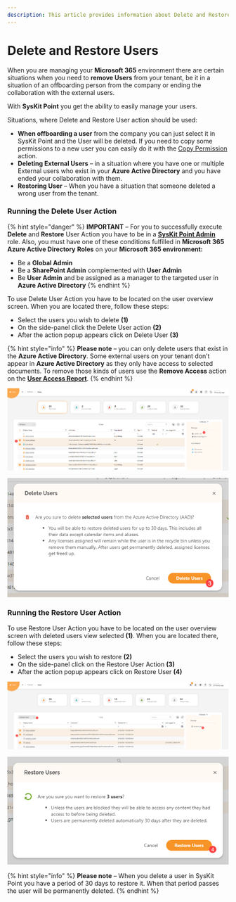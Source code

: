 ```yaml
---
description: This article provides information about Delete and Restore User actions
---
```


# Delete and Restore Users

When you are managing your **Microsoft 365** environment there are certain situations when you need to **remove Users** from your tenant, be it in a situation of an offboarding person from the company or ending the collaboration with the external users.

With **SysKit Point** you get the ability to easily manage your users.

Situations, where Delete and Restore User action should be used:

* **When offboarding a user** from the company you can just select it in SysKit Point and the User will be deleted. If you need to copy some permissions to a new user you can easily do it with the [Copy Permission](https://docs.syskit.com/point/common-tasks/copy-user-permissions) action.
* **Deleting External Users** – in a situation where you have one or multiple External users who exist in your **Azure Active Directory** and you have ended your collaboration with them.
* **Restoring User** – When you have a situation that someone deleted a wrong user from the tenant.

### Running the Delete User Action

{% hint style="danger" %}
**IMPORTANT** – For you to successfully execute **Delete** and **Restore** User Action you have to be in a [**SysKit Point Admin**](https://docs.syskit.com/point/installation-and-configuration/enable-role-based-access#syskit-point-admins) role. Also, you must have one of these conditions fulfilled in **Microsoft 365 Azure Active Directory** **Roles** on your **Microsoft 365 environment:**

* Be a **Global Admin**
* Be a **SharePoint Admin** complemented with **User Admin**
* Be **User Admin** and be assigned as a manager to the targeted user in **Azure Active Directory**
{% endhint %}

To use Delete User Action you have to be located on the user overview screen. When you are located there, follow these steps:

* Select the users you wish to delete **\(1\)**
* On the side-panel click the Delete User action **\(2\)**
* After the action popup appears click on Delete User **\(3\)**

{% hint style="info" %}
**Please note** – you can only delete users that exist in the **Azure Active Directory**. Some external users on your tenant don’t appear in **Azure Active Directory** as they only have access to selected documents. To remove those kinds of users use the **Remove Access** action on the [**User Access Report**](https://docs.syskit.com/point/common-tasks/check-access-for-specific-user).
{% endhint %}

![User overview screen - Delete User Action](../.gitbook/assets/0%20%284%29.png)

![Delete User Action popup screen](../.gitbook/assets/1%20%284%29.png)

### Running the Restore User Action

To use Restore User Action you have to be located on the user overview screen with deleted users view selected **\(1\)**. When you are located there, follow these steps:

* Select the users you wish to restore **\(2\)**
* On the side-panel click on the Restore User Action **\(3\)**
* After the action popup appears click on Restore User **\(4\)**

![User overview screen - deleted users view, Restore User action](../.gitbook/assets/2%20%284%29.png)

![Restore User Action popup screen](../.gitbook/assets/3%20%284%29%20%281%29.png)

{% hint style="info" %}
**Please note** – When you delete a user in SysKit Point you have a period of 30 days to restore it. When that period passes the user will be permanently deleted.
{% endhint %}



